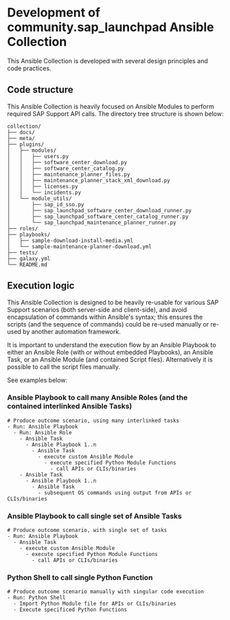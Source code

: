 
# Development of community.sap_launchpad Ansible Collection

This Ansible Collection is developed with several design principles and code practices.

## Code structure

This Ansible Collection is heavily focused on Ansible Modules to perform required SAP Support API calls. The directory tree structure is shown below:
```code
collection/
├── docs/
├── meta/
├── plugins/
│   ├── modules/
│   │   ├── users.py
│   │   ├── software_center_download.py
│   │   ├── software_center_catalog.py
│   │   ├── maintenance_planner_files.py
│   │   ├── maintenance_planner_stack_xml_download.py
│   │   ├── licenses.py
│   │   └── incidents.py
│   └── module_utils/
│       ├── sap_id_sso.py
│       ├── sap_launchpad_software_center_download_runner.py
│       ├── sap_launchpad_software_center_catalog_runner.py
│       └── sap_launchpad_maintenance_planner_runner.py
├── roles/
├── playbooks/
│   ├── sample-download-install-media.yml
│   └── sample-maintenance-planner-download.yml
├── tests/
├── galaxy.yml
└── README.md
```

## Execution logic

This Ansible Collection is designed to be heavily re-usable for various SAP Support scenarios (both server-side and client-side), and avoid encapsulation of commands within Ansible's syntax; this ensures the scripts (and the sequence of commands) could be re-used manually or re-used by another automation framework.

It is important to understand the execution flow by an Ansible Playbook to either an Ansible Role (with or without embedded Playbooks), an Ansible Task, or an Ansible Module (and contained Script files). Alternatively it is possible to call the script files manually.


See examples below:

### Ansible Playbook to call many Ansible Roles (and the contained interlinked Ansible Tasks)
```code
# Produce outcome scenario, using many interlinked tasks
- Run: Ansible Playbook
  - Run: Ansible Role
    - Ansible Task
      - Ansible Playbook 1..n
        - Ansible Task
          - execute custom Ansible Module
            - execute specified Python Module Functions
              - call APIs or CLIs/binaries
    - Ansible Task
      - Ansible Playbook 1..n
        - Ansible Task
          - subsequent OS commands using output from APIs or CLIs/binaries
```

### Ansible Playbook to call single set of Ansible Tasks
```code
# Produce outcome scenario, with single set of tasks
- Run: Ansible Playbook
  - Ansible Task
    - execute custom Ansible Module
      - execute specified Python Module Functions
        - call APIs or CLIs/binaries
```

### Python Shell to call single Python Function
```code
# Produce outcome scenario manually with singular code execution
- Run: Python Shell
  - Import Python Module file for APIs or CLIs/binaries
  - Execute specificed Python Functions
```
